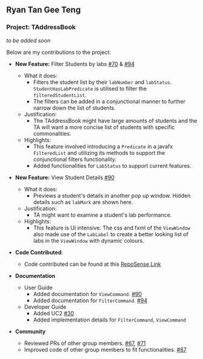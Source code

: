 ## Ryan Tan Gee Teng

### Project: TAddressBook
_to be added soon_

Below are my contributions to the project:

- **New Feature:** Filter Students by labs [#70](https://github.com/AY2122S2-CS2103-F10-1/tp/pull/70) & [#94](https://github.com/AY2122S2-CS2103-F10-1/tp/pull/94)
    - What it does:
      - Filters the student list by their `labNumber` and `labStatus`. `StudentHasLabPredicate` is utilised to filter 
        the `filteredStudentList`.
      - The filters can be added in a conjunctional manner to further narrow down the list of students.
    - Justification:
      - The TAddressBook might have large amounts of students and the TA will want a more concise list of students
        with specific commonalities.
    - Highlights:
      - This feature involved introducing a `Predicate` in a javafx `FilteredList` and utilizing its methods to support
        the conjunctional filters functionality. 
      - Added functionalities for `LabStatus` to support current features.

- **New Feature:** View Student Details [#90](https://github.com/AY2122S2-CS2103-F10-1/tp/pull/90)
  - What it does:
    - Previews a student's details in another pop up window. Hidden details such as `labMark` are shown here. 
  - Justification:
    - TA might want to examine a student's lab performance.
  - Highlights:
    - This feature is UI intensive. The css and fxml of the `ViewWindow` also made use of the `LabLabel` to create a 
      better looking list of labs in the `ViewWindow` with dynamic colours.

- **Code Contributed**:
  - Code contributed can be found at this [RepoSense Link](https://nus-cs2103-ay2122s2.github.io/tp-dashboard/?search=geetengtan&sort=groupTitle&sortWithin=title&timeframe=commit&mergegroup=&groupSelect=groupByRepos&breakdown=true&checkedFileTypes=docs~functional-code~test-code~other&since=2022-02-18)

- **Documentation**
  - User Guide
    - Added documentation for `ViewCommand`. [#90](https://github.com/AY2122S2-CS2103-F10-1/tp/pull/90)
    - Added documentation for `FilterCommand`. [#94](https://github.com/AY2122S2-CS2103-F10-1/tp/pull/94)
  - Developer Guide
    - Added UC2 [#30](https://github.com/AY2122S2-CS2103-F10-1/tp/pull/30)
    - Added implementation details for `FilterCommand`, `ViewCommand` 

- **Community**
  - Reviewed PRs of other group members. [#67](https://github.com/AY2122S2-CS2103-F10-1/tp/pull/67), [#71](https://github.com/AY2122S2-CS2103-F10-1/tp/pull/71) 
  - Improved code of other group members to fit functionalities. [#87](https://github.com/AY2122S2-CS2103-F10-1/tp/pull/87)
